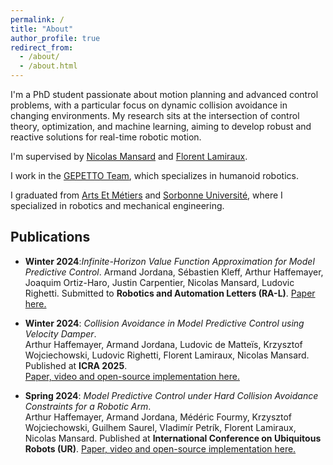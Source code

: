 ```yaml
---
permalink: /
title: "About"
author_profile: true
redirect_from: 
  - /about/
  - /about.html
---
```


I'm a PhD student passionate about motion planning and advanced control problems, with a particular focus on dynamic collision avoidance in changing environments. My research sits at the intersection of control theory, optimization, and machine learning, aiming to develop robust and reactive solutions for real-time robotic motion.

I'm supervised by [Nicolas Mansard](https://scholar.google.fr/citations?user=rq-9xAkAAAAJ&hl=en) and [Florent Lamiraux](https://scholar.google.fr/citations?user=WNlfd2sAAAAJ&hl=fr).

I work in the [GEPETTO Team](https://www.laas.fr/en/teams/gepetto/), which specializes in humanoid robotics.

I graduated from [Arts Et Métiers](https://artsetmetiers.fr/en) and [Sorbonne Université](https://www.sorbonne-universite.fr/en), where I specialized in robotics and mechanical engineering.

## Publications

- **Winter 2024**:*Infinite-Horizon Value Function Approximation for Model Predictive Control*.
Armand Jordana, Sébastien Kleff, Arthur Haffemayer, Joaquim Ortiz-Haro, Justin Carpentier, Nicolas Mansard, Ludovic Righetti. Submitted to **Robotics and Automation Letters (RA-L)**. [Paper here.](https://arxiv.org/pdf/2502.06760)

- **Winter 2024**: *Collision Avoidance in Model Predictive Control using Velocity Damper*.  
  Arthur Haffemayer, Armand Jordana, Ludovic de Matteïs, Krzysztof Wojciechowski, Ludovic Righetti, Florent Lamiraux, Nicolas Mansard.  
  Published at **ICRA 2025**.  
  [Paper, video and open-source implementation here.](https://gepettoweb.laas.fr/articles/haffemayer2025.html)

- **Spring 2024**: *Model Predictive Control under Hard Collision Avoidance Constraints for a Robotic Arm*.  
  Arthur Haffemayer, Armand Jordana, Médéric Fourmy, Krzysztof Wojciechowski, Guilhem Saurel, Vladimír Petrík, Florent Lamiraux, Nicolas Mansard. Published at **International Conference on Ubiquitous Robots (UR)**.
  [Paper, video and open-source implementation here.](https://gepettoweb.laas.fr/articles/haffemayer2024.html)
